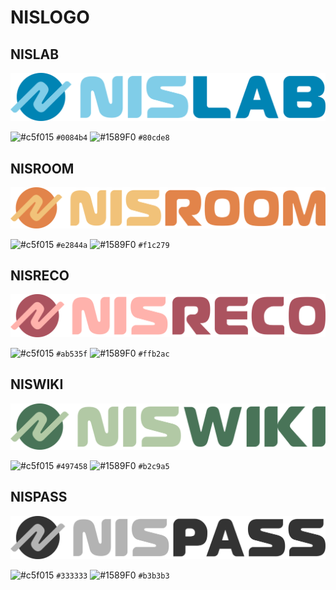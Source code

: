 # NISLOGO

## NISLAB

![NISLAB](svg/nislab-wide.svg)  

![#c5f015](https://via.placeholder.com/15/0084b4/000000?text=+) `#0084b4`
![#1589F0](https://via.placeholder.com/15/80cde8/000000?text=+) `#80cde8`

## NISROOM

![NISROOM](svg/nisroom-wide.svg)  

![#c5f015](https://via.placeholder.com/15/e2844a/000000?text=+) `#e2844a`
![#1589F0](https://via.placeholder.com/15/f1c279/000000?text=+) `#f1c279`

## NISRECO

![NISRECO](svg/nisreco-wide.svg)  

![#c5f015](https://via.placeholder.com/15/ab535f/000000?text=+) `#ab535f`
![#1589F0](https://via.placeholder.com/15/ffb2ac/000000?text=+) `#ffb2ac`

## NISWIKI

![NISWIKI](svg/niswiki-wide.svg)  

![#c5f015](https://via.placeholder.com/15/497458/000000?text=+) `#497458`
![#1589F0](https://via.placeholder.com/15/b2c9a5/000000?text=+) `#b2c9a5`

## NISPASS

![NISPASS](svg/nispass-wide.svg)  

![#c5f015](https://via.placeholder.com/15/333333/000000?text=+) `#333333`
![#1589F0](https://via.placeholder.com/15/b3b3b3/000000?text=+) `#b3b3b3`
